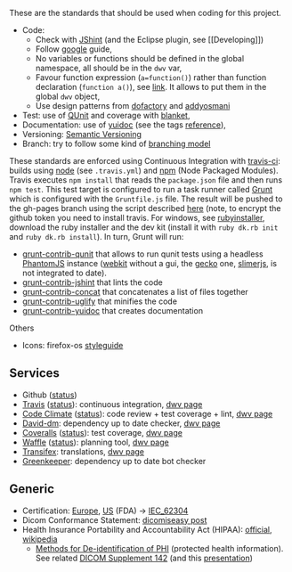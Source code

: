 These are the standards that should be used when coding for this project.

 * Code:  
   * Check with [JShint](http://www.jshint.com/) (and the Eclipse plugin, see [[Developing]])
   * Follow [google](https://google.github.io/styleguide/jsguide.html) guide,
   * No variables or functions should be defined in the global namespace, all should be in the `dwv` var,
   * Favour function expression (`a=function()`) rather than function declaration (`function a()`), see [link](http://javascriptweblog.wordpress.com/2010/07/06/function-declarations-vs-function-expressions/). It allows to put them in the global `dwv` object,
   * Use design patterns from [dofactory](https://www.dofactory.com/javascript/design-patterns) and [addyosmani](http://www.addyosmani.com/resources/essentialjsdesignpatterns/book/)
 * Test: use of [QUnit](http://docs.jquery.com/QUnit) and coverage with [blanket](http://www.blanketjs.org/),
 * Documentation: use of [yuidoc](http://yui.github.io/yuidoc/) (see the tags [reference](http://yui.github.io/yuidoc/syntax/index.html)),
 * Versioning: [Semantic Versioning](http://semver.org/)
 * Branch: try to follow some kind of [branching model](http://nvie.com/posts/a-successful-git-branching-model/) 

These standards are enforced using Continuous Integration with [travis-ci](https://travis-ci.org): builds using [node](http://nodejs.org/) (see `.travis.yml`) and [npm](https://npmjs.org/) (Node Packaged Modules). Travis executes `npm install` that reads the `package.json` file and then runs `npm test`. This test target is configured to run a task runner called [Grunt](http://gruntjs.com/) which is configured with the `Gruntfile.js` file. The result will be pushed to the gh-pages branch using the script described [here](http://sleepycoders.blogspot.se/2013/03/sharing-travis-ci-generated-files.html) (note, to encrypt the github token you need to install travis. For windows, see [rubyinstaller](http://rubyinstaller.org/downloads/), download the ruby installer and the dev kit (install it with `ruby dk.rb init` and `ruby dk.rb install`). In turn, Grunt will run:
  * [grunt-contrib-qunit](https://www.npmjs.org/package/grunt-contrib-qunit) that allows to run qunit tests using a headless [PhantomJS](http://phantomjs.org/) instance ([webkit](http://www.webkit.org/) without a gui, the [gecko](https://developer.mozilla.org/en-US/docs/Mozilla/Gecko) one, [slimerjs](http://slimerjs.org/), is not integrated to date).
  * [grunt-contrib-jshint](https://www.npmjs.org/package/grunt-contrib-jshint) that lints the code
  * [grunt-contrib-concat](https://www.npmjs.org/package/grunt-contrib-concat) that concatenates a list of files together
  * [grunt-contrib-uglify](https://www.npmjs.org/package/grunt-contrib-uglify) that minifies the code
  * [grunt-contrib-yuidoc](https://www.npmjs.org/package/grunt-contrib-yuidoc) that creates documentation

Others
 * Icons: firefox-os [styleguide](http://www.mozilla.org/en-US/styleguide/products/firefox-os/icons/)

## Services
 * Github ([status](https://status.github.com/))
 * [Travis](https://travis-ci.org) ([status](http://status.travis-ci.com/)): continuous integration, [dwv page](https://travis-ci.org/ivmartel/dwv)
 * [Code Climate](https://codeclimate.com) ([status](http://status.codeclimate.com/)): code review + test coverage + lint, [dwv page](https://codeclimate.com/github/ivmartel/dwv)
 * [David-dm](https://david-dm.org/): dependency up to date checker, [dwv page](https://david-dm.org/ivmartel/dwv)
 * [Coveralls](https://coveralls.io/) ([status](http://status.coveralls.io/)): test coverage, [dwv page](https://coveralls.io/github/ivmartel/dwv)
 * [Waffle](https://waffle.io/) ([status](http://status.waffle.io/)): planning tool, [dwv page](https://waffle.io/ivmartel/dwv)
 * [Transifex](https://www.transifex.com): translations, [dwv page](https://www.transifex.com/ivmartel/dwv/)
 * [Greenkeeper](https://greenkeeper.io/): dependency up to date bot checker

## Generic
 * Certification: [Europe](http://ec.europa.eu/growth/sectors/medical-devices/), [US](https://www.fda.gov/MedicalDevices) (FDA) -> [IEC_62304](https://en.wikipedia.org/wiki/IEC_62304)
 * Dicom Conformance Statement: [dicomiseasy post](http://dicomiseasy.blogspot.com.es/2016/01/dicom-conformance-statement.html)
 * Health Insurance Portability and Accountability Act (HIPAA): [official](https://www.hhs.gov/hipaa/index.html/), [wikipedia](https://en.wikipedia.org/wiki/Health_Insurance_Portability_and_Accountability_Act)
   * [Methods for De-identification of PHI](https://www.hhs.gov/hipaa/for-professionals/privacy/special-topics/de-identification/index.html) (protected health information). See related [DICOM Supplement 142](http://dicom.nema.org/dicom/2013/output/chtml/part15/chapter_E.html) (and this [presentation](http://www.dclunie.com/papers/D2_1045_Clunie_Deidentification.pdf))
